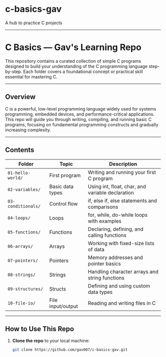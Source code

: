 # c-basics-gav  
A hub to practice C projects

---

# C Basics — Gav's Learning Repo

This repository contains a curated collection of simple C programs designed to build your understanding of the C programming language step-by-step. Each folder covers a foundational concept or practical skill essential for mastering C.

---

## Overview

C is a powerful, low-level programming language widely used for systems programming, embedded devices, and performance-critical applications. This repo will guide you through writing, compiling, and running basic C programs, focusing on fundamental programming constructs and gradually increasing complexity.

---

## Contents

| Folder           | Topic                   | Description                              |
|------------------|-------------------------|------------------------------------------|
| `01-hello-world/`  | First program            | Writing and running your first C program |
| `02-variables/`    | Basic data types         | Using int, float, char, and variable declaration |
| `03-conditionals/` | Control flow             | if, else if, else statements and comparisons  |
| `04-loops/`       | Loops                   | for, while, do-while loops with examples |
| `05-functions/`    | Functions               | Declaring, defining, and calling functions |
| `06-arrays/`       | Arrays                  | Working with fixed-size lists of data    |
| `07-pointers/`     | Pointers                | Memory addresses and pointer basics       |
| `08-strings/`      | Strings                 | Handling character arrays and string functions |
| `09-structures/`   | Structs                 | Defining and using custom data types     |
| `10-file-io/`      | File input/output       | Reading and writing files in C            |

---

## How to Use This Repo

1. **Clone the repo** to your local machine:  
   ```bash
   git clone https://github.com/gav007/c-basics-gav.git
